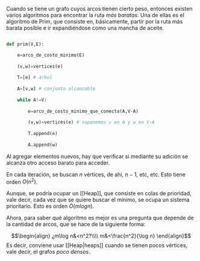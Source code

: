 
Cuando se tiene un grafo cuyos arcos tienen cierto peso, entonces existen varios algoritmos para encontrar la ruta *más baratas*. Una de ellas es el algoritmo de Prim, que consiste en, básicamente, partir por la ruta más barata posible e ir expandiéndose como una mancha de aceite. 

```python 

def prim(V,E):

	e=arco_de_costo_minimo(E)
	
	(v,w)=vertices(e)
	
	T=[e] # árbol
	
	A=[v,w] # conjunto alcanzable
	
	while A!=V:
	
		e=arco_de_costo_minimo_que_conecta(A,V-A)
		
		(v,w)=vertices(e) # suponemos v en A y w en V-A
		
		T.append(e)
		
		A.append(w)

```

Al agregar elementos nuevos, hay que verificar si mediante su adición se alcanza otro acceso barato para acceder. 

En cada iteración, se buscan $n$ vértices, de ahí, $n-1$, etc, etc. Esto tiene orden $O(n^2)$. 

Aunque, se podría ocupar un [[Heap]], que consiste en colas de prioridad, vale decir, cada vez que se quiere buscar el mínimo, se ocupa un sistema prioritario. Esto es orden $O(mlogn)$. 

Ahora, para saber qué algoritmo es mejor es una pregunta que depende de la cantidad de arcos, que se hace de la siguiente forma: 

$$\begin{align}
¿m\log n&<n^2?\\\\
m&<\frac{n^2}{\log n}
\end{align}$$ 
Es decir, conviene usar [[Heap|heaps]] cuando se tienen pocos vértices, vale decir, el grafos *poco densos*.

